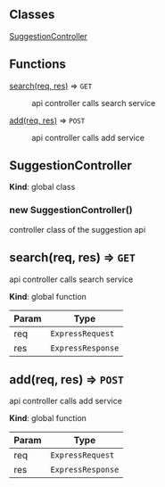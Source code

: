## Classes

<dl>
<dt><a href="#SuggestionController">SuggestionController</a></dt>
<dd></dd>
</dl>

## Functions

<dl>
<dt><a href="#search">search(req, res)</a> ⇒ <code>GET</code></dt>
<dd><p>api controller calls search service</p>
</dd>
<dt><a href="#add">add(req, res)</a> ⇒ <code>POST</code></dt>
<dd><p>api controller calls add service</p>
</dd>
</dl>

<a name="SuggestionController"></a>

## SuggestionController

**Kind**: global class  
<a name="new_SuggestionController_new"></a>

### new SuggestionController()

controller class of the suggestion api

<a name="search"></a>

## search(req, res) ⇒ <code>GET</code>

api controller calls search service

**Kind**: global function

| Param | Type                         |
| ----- | ---------------------------- |
| req   | <code>ExpressRequest</code>  |
| res   | <code>ExpressResponse</code> |

<a name="add"></a>

## add(req, res) ⇒ <code>POST</code>

api controller calls add service

**Kind**: global function

| Param | Type                         |
| ----- | ---------------------------- |
| req   | <code>ExpressRequest</code>  |
| res   | <code>ExpressResponse</code> |
